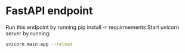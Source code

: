 # FastAPI endpoint
Run this endpoint by running pip install -r requirmements
Start uvicorn server by running:
``` bash
uvicorn main:app --reload
```
